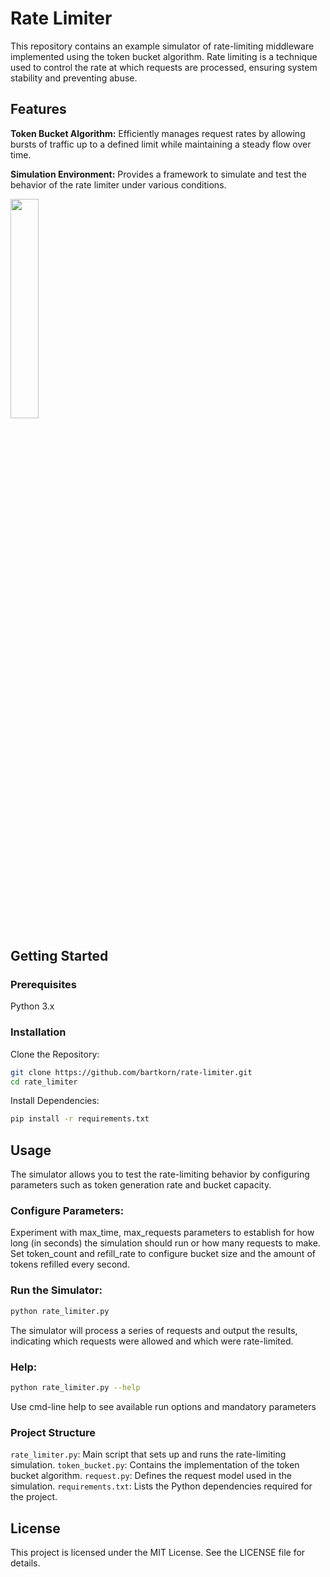 
# Rate Limiter
This repository contains an example simulator of rate-limiting middleware implemented using the token bucket algorithm. Rate limiting is a technique used to control the rate at which requests are processed, ensuring system stability and preventing abuse.

## Features
**Token Bucket Algorithm:** Efficiently manages request rates by allowing bursts of traffic up to a defined limit while maintaining a steady flow over time.

**Simulation Environment:** Provides a framework to simulate and test the behavior of the rate limiter under various conditions.

<img src="https://github.com/user-attachments/assets/69ea397c-3794-407f-a7db-8aa892aa98b5" width="30%">

## Getting Started
### Prerequisites
Python 3.x

### Installation
Clone the Repository:
```bash
git clone https://github.com/bartkorn/rate-limiter.git
cd rate_limiter
```

Install Dependencies:

```bash
pip install -r requirements.txt
```

## Usage
The simulator allows you to test the rate-limiting behavior by configuring parameters such as token generation rate and bucket capacity.

### Configure Parameters:

Experiment with max_time, max_requests parameters to establish for how long (in seconds) the simulation should run or how many requests to make. Set token_count and refill_rate to configure bucket size and the amount of tokens refilled every second. 

### Run the Simulator:
```bash
python rate_limiter.py
```
The simulator will process a series of requests and output the results, indicating which requests were allowed and which were rate-limited.

### Help:

```bash
python rate_limiter.py --help
```
Use cmd-line help to see available run options and mandatory parameters

### Project Structure
`rate_limiter.py`: Main script that sets up and runs the rate-limiting simulation.
`token_bucket.py`: Contains the implementation of the token bucket algorithm.
`request.py`: Defines the request model used in the simulation.
`requirements.txt`: Lists the Python dependencies required for the project.

## License
This project is licensed under the MIT License. See the LICENSE file for details.
